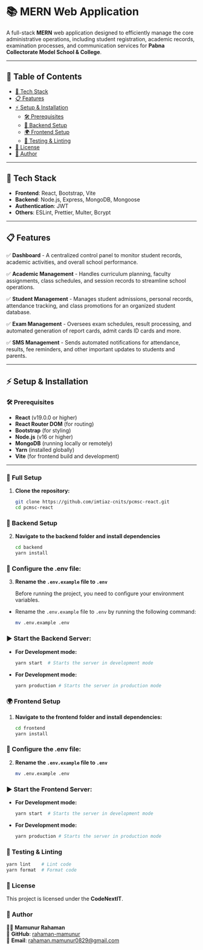 # 📚 MERN Web Application

A full-stack **MERN** web application designed to efficiently manage the core administrative operations, including student registration, academic records, examination processes, and communication services for **Pabna Collectorate Model School & College**.

---

## 📖 Table of Contents

- [🚀 Tech Stack](#-tech-stack)
- [📋 Features](#-features)
- [⚡ Setup & Installation](#-setup--installation)
  - [🛠 Prerequisites](#-prerequisites)
  - [🚀 Backend Setup](#-backend-setup)
  - [🌍 Frontend Setup](#-frontend-setup)
  - [🧪 Testing & Linting](#-testing--linting)
- [📜 License](#-license)
- [📌 Author](#-author)

---

## 🚀 Tech Stack

- **Frontend**: React, Bootstrap, Vite
- **Backend**: Node.js, Express, MongoDB, Mongoose
- **Authentication**: JWT
- **Others**: ESLint, Prettier, Multer, Bcrypt

---

## 📋 Features

✅ **Dashboard** - A centralized control panel to monitor student records, academic activities, and overall school performance.

✅ **Academic Management** - Handles curriculum planning, faculty assignments, class schedules, and session records to streamline school operations.

✅ **Student Management** - Manages student admissions, personal records, attendance tracking, and class promotions for an organized student database.

✅ **Exam Management** - Oversees exam schedules, result processing, and automated generation of report cards, admit cards ID cards and more.

✅ **SMS Management** - Sends automated notifications for attendance, results, fee reminders, and other important updates to students and parents.

---

## ⚡ Setup & Installation

### 🛠 Prerequisites

- **React** (v19.0.0 or higher)
- **React Router DOM** (for routing)
- **Bootstrap** (for styling)
- **Node.js** (v16 or higher)
- **MongoDB** (running locally or remotely)
- **Yarn** (installed globally)
- **Vite** (for frontend build and development)

---

### 🚀 Full Setup

1. **Clone the repository:**

   ```sh
   git clone https://github.com/imtiaz-cnits/pcmsc-react.git
   cd pcmsc-react
   ```

### 🚀 Backend Setup

2.  **Navigate to the backend folder and install dependencies**

    ```sh
    cd backend
    yarn install
    ```

### 📌 Configure the .env file:

3. **Rename the `.env.example` file to `.env`**

   Before running the project, you need to configure your environment variables.

- Rename the `.env.example` file to `.env` by running the following command:

  ```bash
  mv .env.example .env
  ```

### ▶ Start the Backend Server:

- **For Development mode:**

  ```sh
  yarn start  # Starts the server in development mode
  ```

- **For Development mode:**

  ```sh
  yarn production # Starts the server in production mode
  ```

### 🌍 Frontend Setup

1.  **Navigate to the frontend folder and install dependencies:**

    ```sh
    cd frontend
    yarn install
    ```

### 📌 Configure the .env file:

2. **Rename the `.env.example` file to `.env`**

   ```bash
   mv .env.example .env
   ```

### ▶ Start the Frontend Server:

- **For Development mode:**

  ```sh
  yarn start  # Starts the server in development mode
  ```

- **For Development mode:**

  ```sh
  yarn production # Starts the server in production mode
  ```

### 🧪 Testing & Linting

```sh
yarn lint    # Lint code
yarn format  # Format code
```

### 📜 License

This project is licensed under the **CodeNextIT**.

### 📌 Author

👨‍💻 **Mamunur Rahaman**  
🔗 **GitHub**: [rahaman-mamunur](https://github.com/rahaman-mamunur)  
📧 **Email**: [rahaman.mamunur0829@gmail.com](mailto:rahaman.mamunur0829@gmail.com)
